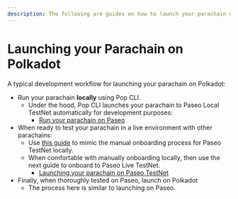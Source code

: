 ```yaml
---
description: The following are guides on how to launch your parachain on Polkadot.
---
```


# Launching your Parachain on Polkadot

A typical development workflow for launching your parachain on Polkadot:&#x20;

* Run your parachain **locally** using Pop CLI.&#x20;
  * Under the hood, Pop CLI launches your parachain to Paseo Local TestNet automatically for development purposes:
    * [Run your parachain on Paseo](../running-your-parachain.md)
* When ready to test your parachain in a live environment with other parachains:
  * Use [this guide](../running-on-paseo-locally.md) to mimic the manual onboarding process for Paseo TestNet locally.&#x20;
  * When comfortable with manually onboarding locally, then use the next guide to onboard to Paseo Live TestNet.
    * [Launching your parachain on Paseo TestNet](../launching-your-parachain-on-polkadot/launching-on-paseo.md)
* Finally, when thoroughly tested on Paseo, launch on Polkadot
  * The process here is similar to launching on Paseo.
